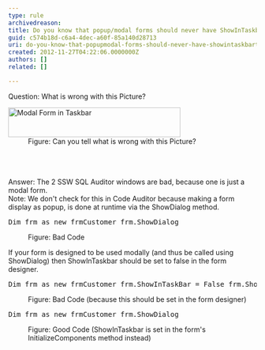 ```yaml
---
type: rule
archivedreason: 
title: Do you know that popup/modal forms should never have ShowInTaskbar=True?
guid: c574b18d-c6a4-4dec-a60f-85a140d28713
uri: do-you-know-that-popupmodal-forms-should-never-have-showintaskbartrue
created: 2012-11-27T04:22:06.0000000Z
authors: []
related: []

---
```



<div>​Question&#58; What is wrong with this Picture?</div>
<dl class="image"><dt><img alt="Modal Form in Taskbar" src="http&#58;//www.ssw.com.au/ssw/Standards/Rules/Images/ShowInTaskBar.jpg" width="349" height="60" /></dt>
<dd>Figure&#58; Can you tell what is wrong with this Picture?</dd></dl>
<br><excerpt class='endintro'></excerpt><br>
​<div>Answer&#58; The 2 SSW SQL Auditor windows are bad, because one is just a modal form.</div>
<div>Note&#58; We don't check for this in Code Auditor because making a form display as popup, is done at runtime via the ShowDialog method.</div>
<dl class="badCode"><dt><pre>Dim frm as new frmCustomer frm.ShowDialog</pre></dt> <dd>Figure&#58; Bad Code</dd></dl>
<div>If your form is designed to be used modally (and thus be called using ShowDialog) then ShowInTaskbar should be set to false in the form designer.</div>
<dl class="badCode"><dt><pre>Dim frm as new frmCustomer frm.ShowInTaskBar = False frm.ShowDialog</pre></dt> <dd>Figure&#58; Bad Code (because this should be set in the form designer)</dd></dl> <dl class="goodCode"><dt><pre>Dim frm as new frmCustomer frm.ShowDialog</pre></dt> <dd>Figure&#58; Good Code (ShowInTaskbar is set in the form's InitializeComponents method instead)</dd></dl>



